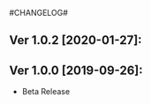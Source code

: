 #CHANGELOG#

Ver 1.0.2 [2020-01-27]:
-------------------------------


Ver 1.0.0 [2019-09-26]:
-------------------------------
 - Beta Release


